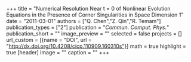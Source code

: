 +++
title = "Numerical Resolution Near t = 0 of Nonlinear Evolution Equations in the Presence of Corner Singularities in Space Dimension 1"
date = "2011-03-01"
authors = ["Q. Chen","Z. Qin","R. Temam"]
publication_types = ["2"]
publication = "_Commun. Comput. Phys._"
publication_short = ""
image_preview = ""
selected = false
projects = []
url_custom = [{name = "DOI", url = "http://dx.doi.org/10.4208/cicp.110909.160310s"}]
math = true
highlight = true
[header]
image = ""
caption = ""
+++

